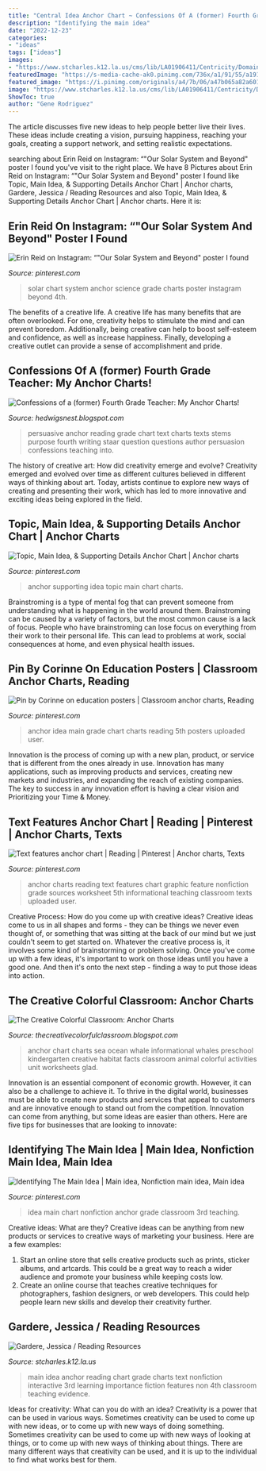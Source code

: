 ```yaml
---
title: "Central Idea Anchor Chart ~ Confessions Of A (former) Fourth Grade Teacher: My Anchor Charts!"
description: "Identifying the main idea"
date: "2022-12-23"
categories:
- "ideas"
tags: ["ideas"]
images:
- "https://www.stcharles.k12.la.us/cms/lib/LA01906411/Centricity/Domain/1255/mainidea.png"
featuredImage: "https://s-media-cache-ak0.pinimg.com/736x/a1/91/55/a19155290c226fdbde9fcc3a91692796.jpg"
featured_image: "https://i.pinimg.com/originals/a4/7b/06/a47b065a82a601ce20b1fdcaf35b6b1c.jpg"
image: "https://www.stcharles.k12.la.us/cms/lib/LA01906411/Centricity/Domain/1255/mainidea.png"
ShowToc: true
author: "Gene Rodriguez"
---
```



The article discusses five new ideas to help people better live their lives. These ideas include creating a vision, pursuing happiness, reaching your goals, creating a support network, and setting realistic expectations.

	

		
searching about Erin Reid on Instagram: “&quot;Our Solar System and Beyond&quot; poster I found you've visit to the right place. We have 8 Pictures about Erin Reid on Instagram: “&quot;Our Solar System and Beyond&quot; poster I found like Topic, Main Idea, &amp; Supporting Details Anchor Chart | Anchor charts, Gardere, Jessica / Reading Resources and also Topic, Main Idea, &amp; Supporting Details Anchor Chart | Anchor charts. Here it is:
		
    
## Erin Reid On Instagram: “&quot;Our Solar System And Beyond&quot; Poster I Found

<img loading=lazy src="https://i.pinimg.com/736x/b5/e2/78/b5e278f52f42978cee8ec136fae0bb38--anchor-chart-science-ideas.jpg" onerror="this.onerror=null;this.src='https://tse1.mm.bing.net/th?id=OIP.6K5dKKFsyctYMcIlP0bWoQHaHa&amp;pid=15.1';" alt="Erin Reid on Instagram: “&quot;Our Solar System and Beyond&quot; poster I found">

_Source: pinterest.com_

>solar chart system anchor science grade charts poster instagram beyond 4th. 

	

The benefits of a creative life.
A creative life has many benefits that are often overlooked. For one, creativity helps to stimulate the mind and can prevent boredom. Additionally, being creative can help to boost self-esteem and confidence, as well as increase happiness. Finally, developing a creative outlet can provide a sense of accomplishment and pride.

    
## Confessions Of A (former) Fourth Grade Teacher: My Anchor Charts!

<img loading=lazy src="http://2.bp.blogspot.com/-XF_BWbnE9_M/T35BSm4lq8I/AAAAAAAAAVM/HTKYQ0x7upo/s1600/persuasive+texts+001.JPG" onerror="this.onerror=null;this.src='https://tse3.mm.bing.net/th?id=OIP.La_MMrkt6HJZkVPjXViyAQHaJ6&amp;pid=15.1';" alt="Confessions of a (former) Fourth Grade Teacher: My Anchor Charts!">

_Source: hedwigsnest.blogspot.com_

>persuasive anchor reading grade chart text charts texts stems purpose fourth writing staar question questions author persuasion confessions teaching into. 

	

The history of creative art: How did creativity emerge and evolve?
Creativity emerged and evolved over time as different cultures believed in different ways of thinking about art. Today, artists continue to explore new ways of creating and presenting their work, which has led to more innovative and exciting ideas being explored in the field.

    
## Topic, Main Idea, &amp; Supporting Details Anchor Chart | Anchor Charts

<img loading=lazy src="https://i.pinimg.com/736x/54/b7/c7/54b7c783c8afe621ecdce14d1a208241.jpg" onerror="this.onerror=null;this.src='https://tse1.mm.bing.net/th?id=OIP.cTgxYW4qWOlnN16KUypNZwHaO0&amp;pid=15.1';" alt="Topic, Main Idea, &amp; Supporting Details Anchor Chart | Anchor charts">

_Source: pinterest.com_

>anchor supporting idea topic main chart charts. 

	

Brainstroming is a type of mental fog that can prevent someone from understanding what is happening in the world around them. Brainstroming can be caused by a variety of factors, but the most common cause is a lack of focus. People who have brainstroming can lose focus on everything from their work to their personal life. This can lead to problems at work, social consequences at home, and even physical health issues.

    
## Pin By Corinne On Education Posters | Classroom Anchor Charts, Reading

<img loading=lazy src="https://i.pinimg.com/736x/54/b2/b2/54b2b2f866f22de5a0875534f2162508--reading-response-reading-skills.jpg" onerror="this.onerror=null;this.src='https://tse4.mm.bing.net/th?id=OIP.HJhOZlILAX9SBs3ALm2sWgHaJ3&amp;pid=15.1';" alt="Pin by Corinne on education posters | Classroom anchor charts, Reading">

_Source: pinterest.com_

>anchor idea main grade chart charts reading 5th posters uploaded user. 

	

Innovation is the process of coming up with a new plan, product, or service that is different from the ones already in use. Innovation has many applications, such as improving products and services, creating new markets and industries, and expanding the reach of existing companies. The key to success in any innovation effort is having a clear vision and Prioritizing your Time & Money.

    
## Text Features Anchor Chart | Reading | Pinterest | Anchor Charts, Texts

<img loading=lazy src="https://s-media-cache-ak0.pinimg.com/736x/a1/91/55/a19155290c226fdbde9fcc3a91692796.jpg" onerror="this.onerror=null;this.src='https://tse3.mm.bing.net/th?id=OIP.bTswmrfLOJ9EW08AQUYp9gHaJ3&amp;pid=15.1';" alt="Text features anchor chart | Reading | Pinterest | Anchor charts, Texts">

_Source: pinterest.com_

>anchor charts reading text features chart graphic feature nonfiction grade sources worksheet 5th informational teaching classroom texts uploaded user. 

	

Creative Process: How do you come up with creative ideas?
Creative ideas come to us in all shapes and forms - they can be things we never even thought of, or something that was sitting at the back of our mind but we just couldn't seem to get started on.
Whatever the creative process is, it involves some kind of brainstorming or problem solving. Once you've come up with a few ideas, it's important to work on those ideas until you have a good one. And then it's onto the next step - finding a way to put those ideas into action.

    
## The Creative Colorful Classroom: Anchor Charts

<img loading=lazy src="http://4.bp.blogspot.com/-nqJ7iG9_-20/VXMSby3_f0I/AAAAAAAAAnU/v4K-057M53E/s1600/Slide1.png" onerror="this.onerror=null;this.src='https://tse3.mm.bing.net/th?id=OIP.coc_WFi7VBiSP7KTELe5YAHaFj&amp;pid=15.1';" alt="The Creative Colorful Classroom: Anchor Charts">

_Source: thecreativecolorfulclassroom.blogspot.com_

>anchor chart charts sea ocean whale informational whales preschool kindergarten creative habitat facts classroom animal colorful activities unit worksheets glad. 

	

Innovation is an essential component of economic growth. However, it can also be a challenge to achieve it. To thrive in the digital world, businesses must be able to create new products and services that appeal to customers and are innovative enough to stand out from the competition. Innovation can come from anything, but some ideas are easier than others. Here are five tips for businesses that are looking to innovate:

    
## Identifying The Main Idea | Main Idea, Nonfiction Main Idea, Main Idea

<img loading=lazy src="https://i.pinimg.com/originals/a4/7b/06/a47b065a82a601ce20b1fdcaf35b6b1c.jpg" onerror="this.onerror=null;this.src='https://tse2.mm.bing.net/th?id=OIP.4Gv33HXbs1A5ME9mNyPXHQHaJ4&amp;pid=15.1';" alt="Identifying The Main Idea | Main idea, Nonfiction main idea, Main idea">

_Source: pinterest.com_

>idea main chart nonfiction anchor grade classroom 3rd teaching. 

	

Creative ideas: What are they?
Creative ideas can be anything from new products or services to creative ways of marketing your business. Here are a few examples:
1. Start an online store that sells creative products such as prints, sticker albums, and artcards. This could be a great way to reach a wider audience and promote your business while keeping costs low.
2. Create an online course that teaches creative techniques for photographers, fashion designers, or web developers. This could help people learn new skills and develop their creativity further.

    
## Gardere, Jessica / Reading Resources

<img loading=lazy src="https://www.stcharles.k12.la.us/cms/lib/LA01906411/Centricity/Domain/1255/mainidea.png" onerror="this.onerror=null;this.src='https://tse2.mm.bing.net/th?id=OIP.TihSGWnQkLNPXhSrnXOQQgHaGH&amp;pid=15.1';" alt="Gardere, Jessica / Reading Resources">

_Source: stcharles.k12.la.us_

>main idea anchor reading chart grade charts text nonfiction interactive 3rd learning importance fiction features non 4th classroom teaching evidence. 

	

Ideas for creativity: What can you do with an idea?
Creativity is a power that can be used in various ways. Sometimes creativity can be used to come up with new ideas, or to come up with new ways of doing something. Sometimes creativity can be used to come up with new ways of looking at things, or to come up with new ways of thinking about things. There are many different ways that creativity can be used, and it is up to the individual to find what works best for them.

